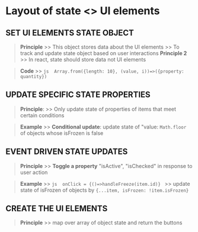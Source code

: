 # Layout of state <> UI elements

## SET UI ELEMENTS STATE OBJECT
>   **Principle**
        >> This object stores data about the UI elements
        >> To track and update state object based on user interactions
>   **Principle 2**
        >> In react, state should store data not UI elements
    
>   **Code**
        >> 
        ```js 
        Array.from({length: 10}, (value, i))=>({property: quantity})
        ```

## UPDATE SPECIFIC STATE PROPERTIES
>   **Principle**:
        >> Only update state of properties of items that meet certain conditions

>   **Example**
        >> **Conditional update**: update state of "value: ```Math.floor``` of objects whose isFrozen is false
        

## EVENT DRIVEN STATE UPDATES
>   **Principle** 
        >> **Toggle a property** "isActive", "isChecked" in response to user action

>    **Example**
        >> 
        ```js 
        onClick = {()=>handleFreeze(item.id)}
        ```
        >> update state of isFrozen of objects by 
                        ```{...item, isFrozen: !item.isFrozen}```

## CREATE THE UI ELEMENTS
>   **Principle** 
        >> map over array of object state and return the buttons



